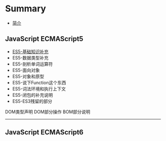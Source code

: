 # Summary

* [简介](README.md)

## JavaScript ECMAScript5
* [ES5-基础知识补充](es5-basic/README.md)
* ES5-数据类型补充
* ES5-剖析单词运算符
* ES5-面向对象
* ES5-对象和原型
* ES5-说下Function这个东西
* ES5-词法环境和执行上下文
* ES5-闭包的补充说明
* ES5-ES3残留的部分


DOM类型声明
DOM部分操作
BOM部分说明

---

## JavaScript ECMAScript6
